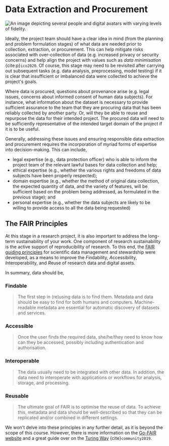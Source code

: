 # Data Extraction and Procurement

![An image depicting several people and digital avatars with varying levels of fidelity.](../../../assets/images/illustrations/hi_res/representation.png)

Ideally, the project team should have a clear idea in mind (from the planning and problem formulation stages) of what data are needed prior to collection, extraction, or procurement.
This can help mitigate risks associated with over-collection of data (e.g. increased privacy or security concerns) and help align the project with values such as *data minimisation* {cite:p}`ico2020`.
Of course, this stage may need to be revisited after carrying out subsequent tasks (e.g. data analysis, preprocessing, model testing) if it is clear that insufficient or imbalanced data were collected to achieve the project's goals.

Where data is procured, questions about provenance arise (e.g. legal issues, concerns about informed consent of human data subjects).
For instance, what information about the dataset is necessary to provide sufficient assurance to the team that they are procuring data that has been reliably collected by another party.
Or, will they be able to reuse and repurpose the data for their intended project.
The procured data will need to be sufficiently representative of the intended target domain of the project if it is to be useful.

Generally, addressing these issues and ensuring responsible data extraction and procurement requires the incorporation of myriad forms of expertise into decision-making. This can include,

- legal expertise (e.g., data protection officer) who is able to inform the project team of the relevant lawful bases for data collection and help;
- ethical expertise (e.g., whether the various rights and freedoms of data subjects have been properly respected);
- domain expertise (e.g., whether the method of original data collection, the expected quantity of data, and the variety of features, will be sufficient based on the problem being addressed, as formulated in the previous stage); and
- personal expertise (e.g., whether the data subjects are likely to be willing to provide access to all the data being requested)

## The FAIR Principles

At this stage in a research project, it is also important to address the long-term sustainability of your work.
One component of research sustainability is the active support of reproducibility of research.
To this end, the [FAIR guiding principles](https://www.go-fair.org/fair-principles/) for scientific data management and stewardship were developed, as a means to improve the *F*indability, *A*ccessibility, *I*nteroperability, and *R*euse of research data and digital assets.

In summary, data should be,

### Findable

> The first step in (re)using data is to find them. Metadata and data should be easy to find for both humans and computers. Machine-readable metadata are essential for automatic discovery of datasets and services.

### Accessible

> Once the user finds the required data, she/he/they need to know how can they be accessed, possibly including authentication and authorisation.

### Interoperable

> The data usually need to be integrated with other data. In addition, the data need to interoperate with applications or workflows for analysis, storage, and processing.

### Reusable

> The ultimate goal of FAIR is to optimise the reuse of data. To achieve this, metadata and data should be well-described so that they can be replicated and/or combined in different settings.

We won't delve into these principles in any further detail, as it is beyond the scope of this course.
However, there is more information on the [Go-FAIR website](https://www.go-fair.org/fair-principles/) and a great guide over on the [Turing Way](https://the-turing-way.netlify.app/welcome.html) {cite}`community2019`.

